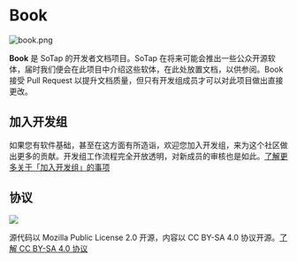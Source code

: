 # Book

![book.png](https://i.loli.net/2020/04/03/W715vPdaJG3bz8Z.png)

**Book** 是 SoTap 的开发者文档项目。SoTap 在将来可能会推出一些公众开源软体，届时我们便会在此项目中介绍这些软体，在此处放置文档，以供参阅。Book 接受 Pull Request 以提升文档质量，但只有开发组成员才可以对此项目做出直接更改。

## 加入开发组

如果您有软件基础，甚至在这方面有所造诣，欢迎您加入开发组，来为这个社区做出更多的贡献。开发组工作流程完全开放透明，对新成员的审核也是如此。[了解更多关于「加入开发组」的事项](https://book.sotap.org/join)

## 协议

![](https://i.creativecommons.org/l/by-sa/4.0/88x31.png)

源代码以 Mozilla Public License 2.0 开源，内容以 CC BY-SA 4.0 协议开源。[了解 CC BY-SA 4.0 协议](http://creativecommons.org/licenses/by-sa/4.0/)

